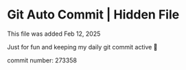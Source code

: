 # Git Auto Commit | Hidden File

This file was added Feb 12, 2025

Just for fun and keeping my daily git commit active 🤪

commit number: 273358
